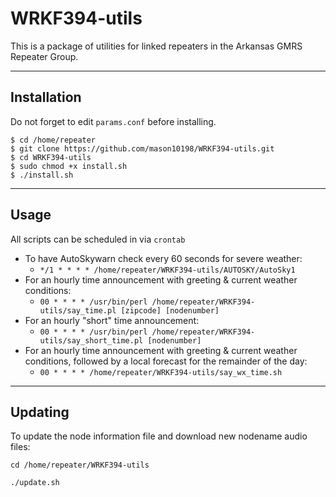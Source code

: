 # WRKF394-utils
This is a package of utilities for linked repeaters in the Arkansas GMRS Repeater Group.

---

## Installation

Do not forget to edit `params.conf` before installing.

    $ cd /home/repeater
    $ git clone https://github.com/mason10198/WRKF394-utils.git
    $ cd WRKF394-utils
    $ sudo chmod +x install.sh
    $ ./install.sh

---

## Usage
All scripts can be scheduled in via `crontab`

- To have AutoSkywarn check every 60 seconds for severe weather:
    - `*/1 * * * * /home/repeater/WRKF394-utils/AUTOSKY/AutoSky1`
- For an hourly time announcement with greeting & current weather conditions:
    - `00 * * * * /usr/bin/perl /home/repeater/WRKF394-utils/say_time.pl [zipcode] [nodenumber]`
- For an hourly "short" time announcement:
    - `00 * * * * /usr/bin/perl /home/repeater/WRKF394-utils/say_short_time.pl [nodenumber]`
- For an hourly time announcement with greeting & current weather conditions, followed by a local forecast for the remainder of the day:
    - `00 * * * * /home/repeater/WRKF394-utils/say_wx_time.sh`

---

## Updating
To update the node information file and download new nodename audio files:

`cd /home/repeater/WRKF394-utils`

`./update.sh`